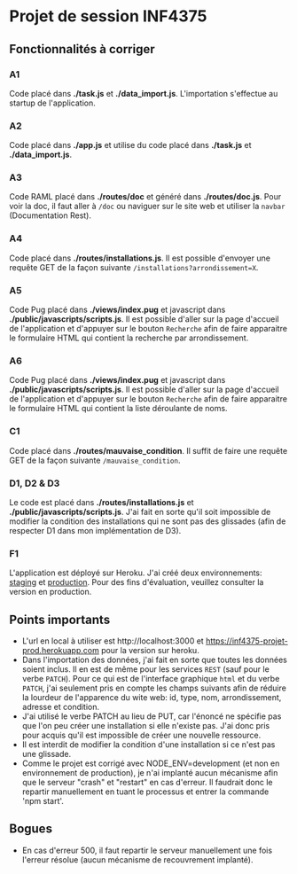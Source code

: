 Projet de session INF4375
=========================

Fonctionnalités à corriger
--------------------------

### A1 ###

Code placé dans **./task.js** et **./data_import.js**.
L'importation s'effectue au startup de l'application.

### A2 ###

Code placé dans **./app.js** et utilise du code placé dans **./task.js** et **./data_import.js**.

### A3 ###

Code RAML placé dans **./routes/doc** et généré dans **./routes/doc.js**.
Pour voir la doc, il faut aller à `/doc` ou naviguer sur le site web et utiliser la `navbar` (Documentation Rest).

### A4 ###

Code placé dans **./routes/installations.js**.
Il est possible d'envoyer une requête GET de la façon suivante `/installations?arrondissement=X`.

### A5 ###

Code Pug placé dans **./views/index.pug** et javascript dans **./public/javascripts/scripts.js**.
Il est possible d'aller sur la page d'accueil de l'application et d'appuyer sur le bouton `Recherche` afin de faire apparaitre le formulaire HTML qui contient la recherche par arrondissement.

### A6 ###

Code Pug placé dans **./views/index.pug** et javascript dans **./public/javascripts/scripts.js**.
Il est possible d'aller sur la page d'accueil de l'application et d'appuyer sur le bouton `Recherche` afin de faire apparaitre le formulaire HTML qui contient la liste déroulante de noms.

### C1 ###

Code placé dans **./routes/mauvaise_condition**.
Il suffit de faire une requête GET de la façon suivante `/mauvaise_condition`.

### D1, D2 & D3 ###

Le code est placé dans **./routes/installations.js** et **./public/javascripts/scripts.js**.
J'ai fait en sorte qu'il soit impossible de modifier la condition des installations qui ne sont pas des glissades (afin de respecter D1 dans mon implémentation de D3).

### F1 ###

L'application est déployé sur Heroku. J'ai créé deux environnements: [staging](https://inf4375-projet-staging.herokuapp.com) et [production](https://inf4375-projet-prod.herokuapp.com). Pour des fins d'évaluation, veuillez consulter la version en production.


Points importants
-----------------

* L'url en local à utiliser est http://localhost:3000 et https://inf4375-projet-prod.herokuapp.com pour la version sur heroku.
* Dans l'importation des données, j'ai fait en sorte que toutes les données soient inclus. Il en est de même pour les services `REST` (sauf pour le verbe `PATCH`). Pour ce qui est de l'interface graphique `html` et du verbe `PATCH`, j'ai seulement pris en compte les champs suivants afin de réduire la lourdeur de l'apparence du wite web: id, type, nom, arrondissement, adresse et condition.
* J'ai utilisé le verbe PATCH au lieu de PUT, car l'énoncé ne spécifie pas que l'on peu créer une installation si elle n'existe pas. J'ai donc pris pour acquis qu'il est impossible de créer une nouvelle ressource.
* Il est interdit de modifier la condition d'une installation si ce n'est pas une glissade.
* Comme le projet est corrigé avec NODE_ENV=development (et non en environnement de production), je n'ai implanté aucun mécanisme afin que le serveur "crash" et "restart" en cas d'erreur. Il faudrait donc le repartir manuellement en tuant le processus et entrer la commande 'npm start'.

Bogues
------

* En cas d'erreur 500, il faut repartir le serveur manuellement une fois l'erreur résolue (aucun mécanisme de recouvrement implanté).
